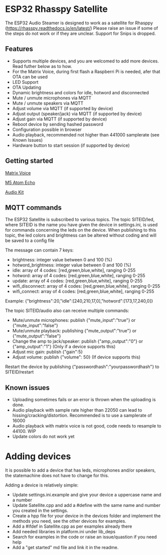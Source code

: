# ESP32 Rhasspy Satellite

The ESP32 Audio Steamer is designed to work as a satellite for Rhasppy (https://rhasspy.readthedocs.io/en/latest/)
Please raise an issue if some of the steps do not work or if they are unclear.
Support for Snips is dropped.

## Features

- Supports multiple devices, and you are welcomed to add more devices. Read futher below as to how.
- For the Matrix Voice, during first flash a Raspberri Pi is needed, afer that OTA can be used
- LED Support
- OTA Updating
- Dynamic brightness and colors for idle, hotword and disconnected
- Mute / unmute microphones via MQTT
- Mute / unmute speakers via MQTT
- Adjust volume via MQTT (if supported by device)
- Adjust output (speaker/jack) via MQTT (if supported by device)
- Adjust gain via MQTT (if supported by device)
- Reboot device by sending hashed password
- Configuration possible in browser
- Audio playback, recommended not higher than 441000 samplerate (see Known Issues)
- Hardware button to start session (if supported by device)

## Getting started
[Matrix Voice](matrixvoice.md)

[M5 Atom Echo](m5atomecho.md)

[Audio Kit](audiokit.md)

## MQTT commands

The ESP32 Satellite is subscribed to various topics.
The topic SITEID/led, where SITEID is the name you have given the device in settings.ini, is used for commands concerning the leds on the device.
When publishing to this topic, the led colors and brightness can be altered without coding and will be saved to a config file

The message can contain 7 keys:

- brightness: integer value between 0 and 100 (%)
- hotword_brightness: integer value between 0 and 100 (%)
- idle: array of 4 codes: [red,green,blue,white], ranging 0-255
- hotword: array of 4 codes: [red,green,blue,white], ranging 0-255
- update: array of 4 codes: [red,green,blue,white], ranging 0-255
- wifi_disconnect: array of 4 codes: [red,green,blue,white], ranging 0-255
- wifi_connect: array of 4 codes: [red,green,blue,white], ranging 0-255

Example: {"brightness":20,"idle":[240,210,17,0],"hotword":[173,17,240,0]}

The topic SITEID/audio also can receive multiple commands:

- Mute/unmute microphones: publish {"mute_input":"true"} or {"mute_input":"false"}
- Mute/unmute playback: publishing {"mute_output":"true"} or {"mute_output":"false"}
- Change the amp to jack/speaker: publish {"amp_output":"0"} or {"amp_output":"1"} (Only if a device supports this)
- Adjust mic gain: publish {"gain":5}
- Adjust volume: publish {"volume": 50} (If device supports this)

Restart the device by publishing {"passwordhash":"yourpasswordhash"} to SITEID/restart

## Known issues

- Uploading sometimes fails or an error is thrown when the uploading is done.
- Audio playback with sample rate higher than 22050 can lead to hissing/cracking/distortion. Recommended is to use a samplerate of 16000
- Audio playback with matrix voice is not good, code needs to resample to 44100. WIP
- Update colors do not work yet

# Adding devices

It is possible to add a device that has leds, microphones and/or speakers, the statemachine does not have to change for this.

Adding a device is relatively simple:

- Update settings.ini.example and give your device a uppercase name and a number
- Update Satellite.cpp and add a #define with the same name and number you created in the settings.
- Create a hpp file for your device in the devices folder and implement the methods you need, see the other devices for examples.
- Add a #ifdef in Satellite.cpp as per examples already there
- Add needed libraries in platform.ini under lib_deps
- Search for examples in the code or raise an issue/quastion if you need help
- Add a "get started" md file and link it in the readme.